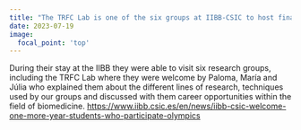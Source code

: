```yaml
---
title: "The TRFC Lab is one of the six groups at IIBB-CSIC to host finalist students from the National Biology Olympiad."
date: 2023-07-19
image:
  focal_point: 'top'
---
```


During their stay at the IIBB they were able to visit six research groups, including the TRFC Lab where they were welcome by Paloma, María and Júlia who explained them about the different lines of research, techniques used by our groups and discussed with them career opportunities within the field of biomedicine.
https://www.iibb.csic.es/en/news/iibb-csic-welcome-one-more-year-students-who-participate-olympics